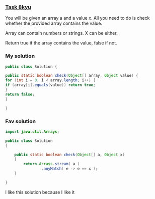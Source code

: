 ###  [Task 8kyu](https://www.codewars.com/kata/57cc975ed542d3148f00015b)

You will be given an array a and a value x. All you need to do is check whether the provided array contains the value.

Array can contain numbers or strings. X can be either.

Return true if the array contains the value, false if not.

### My solution
```Java
public class Solution {

public static boolean check(Object[] array, Object value) {
for (int i = 0; i < array.length; i++) {
if (array[i].equals(value)) return true;
}
return false;
}

}
```

### Fav solution

```Java
import java.util.Arrays;

public class Solution
{

    public static boolean check(Object[] a, Object x)
    {
        return Arrays.stream( a )
                .anyMatch( e -> e == x );
    }

}
```
I like this solution because I like it
